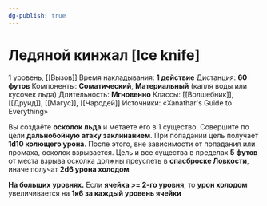 ```yaml
---
dg-publish: true
---
```

# Ледяной кинжал [Ice knife]
1 уровень, [[Вызов]]
Время накладывания: **1 действие**
Дистанция: **60 футов**
Компоненты: **Соматический**, **Материальный** (капля воды или кусочек льда)
Длительность: **Мгновенно**
Классы: [[Волшебник]], [[Друид]], [[Магус]], [[Чародей]]
Источники: «Xanathar's Guide to Everything»

Вы создаёте **осколок льда** и метаете его в 1 существо. Совершите по цели **дальнобойную атаку заклинанием**. При попадании цель получает **1d10 колющего урона**. После этого, вне зависимости от попадания или промаха, осколок взрывается. Цель и все существа в пределах **5 футов** от места взрыва осколка должны преуспеть в **спасброске Ловкости**, иначе получат **2d6 урона холодом**

**На больших уровнях.** Если **ячейка >= 2-го уровня**, то **урон холодом** увеличивается на **1к6 за каждый уровень ячейки**